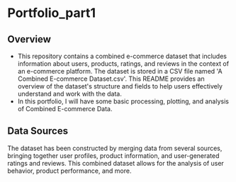 # Portfolio_part1


## Overview
* This repository contains a combined e-commerce dataset that includes information about users, products, ratings, and reviews in the context of an e-commerce platform. The dataset is stored in a CSV file named 'A Combined E-commerce Dataset.csv'. This README provides an overview of the dataset's structure and fields to help users effectively understand and work with the data.
* In this portfolio, I will have some basic processing, plotting, and analysis of Combined E-commerce Data.

## Data Sources 
The dataset has been constructed by merging data from several sources, bringing together user profiles, product information, and user-generated ratings and reviews. This combined dataset allows for the analysis of user behavior, product performance, and more.
